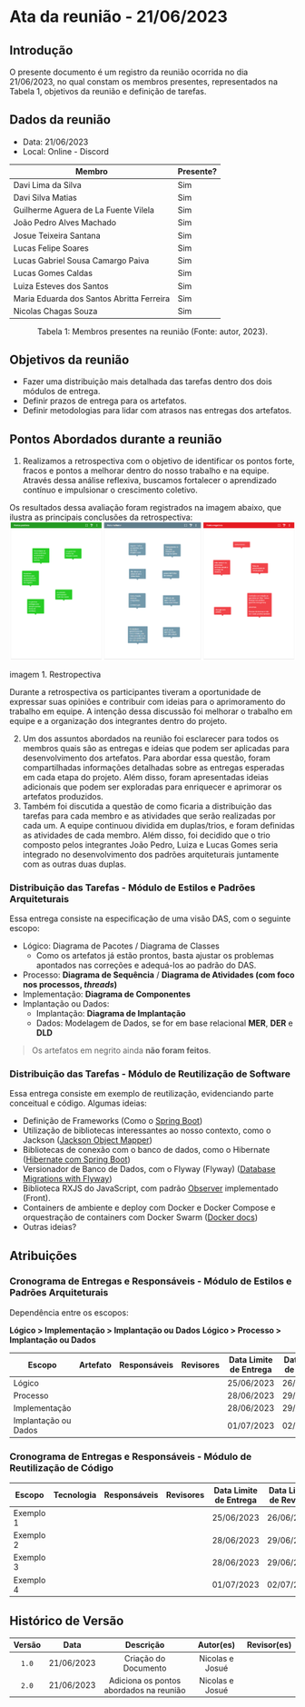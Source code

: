 # Ata da reunião - 21/06/2023

## Introdução

O presente documento é um registro da reunião ocorrida no dia 21/06/2023, no qual constam os membros presentes,
representados na Tabela 1, objetivos da reunião e definição de tarefas.

## Dados da reunião

- Data: 21/06/2023
- Local: Online - Discord

| Membro                                    | Presente? |
|-------------------------------------------|-----------|
| Davi Lima da Silva                        | Sim |
| Davi Silva Matias                         | Sim |
| Guilherme Aguera de La Fuente Vilela      | Sim |
| João Pedro Alves Machado                  | Sim |
| Josue Teixeira Santana                    | Sim |
| Lucas Felipe Soares                       | Sim |
| Lucas Gabriel Sousa Camargo Paiva         | Sim |
| Lucas Gomes Caldas                        | Sim |
| Luiza Esteves dos Santos                  | Sim |
| Maria Eduarda dos Santos Abritta Ferreira | Sim |
| Nicolas Chagas Souza                      | Sim |

<div style="text-align: center">
<p> Tabela 1: Membros presentes na reunião (Fonte: autor, 2023). </p>
</div>

## Objetivos da reunião

- Fazer uma distribuição mais detalhada das tarefas dentro dos dois módulos de entrega.
- Definir prazos de entrega para os artefatos.
- Definir metodologias para lidar com atrasos nas entregas dos artefatos.

## Pontos Abordados durante a reunião
1. Realizamos a retrospectiva com o objetivo de identificar os pontos forte, fracos e pontos a melhorar dentro do nosso trabalho e na equipe. Através dessa análise reflexiva, buscamos fortalecer o aprendizado contínuo e impulsionar o crescimento coletivo.

Os resultados dessa avaliação foram registrados na imagem abaixo, que ilustra as principais conclusões da retrospectiva:
![retrospectiva](../atas/img/retrospectiva-image.png)

imagem 1. Restropectiva

Durante a retrospectiva  os participantes tiveram a oportunidade de expressar suas opiniões e contribuir com ideias para o aprimoramento do trabalho em equipe. A intenção dessa discussão foi melhorar o trabalho em equipe e a organização dos integrantes dentro do projeto.

2. Um dos assuntos abordados na reunião foi esclarecer para todos os membros quais são as entregas e ideias que podem ser aplicadas para desenvolvimento dos artefatos. Para abordar essa questão, foram compartilhadas informações detalhadas sobre as entregas esperadas em cada etapa do projeto. Além disso, foram apresentadas ideias adicionais que podem ser exploradas para enriquecer e aprimorar os artefatos produzidos. 
3. Também foi discutida a questão de como ficaria a distribuição das tarefas para cada membro e as atividades que serão realizadas por cada um. A equipe continuou dividida em duplas/trios, e foram definidas as atividades de cada membro. Além disso, foi decidido que o trio composto pelos integrantes João Pedro, Luiza e Lucas Gomes seria integrado no desenvolvimento dos padrões arquiteturais juntamente com as outras duas duplas.
### Distribuição das Tarefas - Módulo de Estilos e Padrões Arquiteturais

Essa entrega consiste na especificação de uma visão DAS, com o seguinte escopo:

- Lógico: Diagrama de Pacotes / Diagrama de Classes
  - Como os artefatos já estão prontos, basta ajustar os problemas apontados nas correções e adequá-los ao padrão do DAS.
- Processo: **Diagrama de Sequência** / **Diagrama de Atividades (com foco nos processos, _threads_)**
- Implementação: **Diagrama de Componentes**
- Implantação ou Dados:  
  - Implantação: **Diagrama de Implantação**
  - Dados: Modelagem de Dados, se for em base relacional **MER**, **DER** e **DLD**

> Os artefatos em negrito ainda **não foram feitos**.

### Distribuição das Tarefas - Módulo de Reutilização de Software

Essa entrega consiste em exemplo de reutilização, evidenciando parte conceitual e código. Algumas ideias:

- Definição de Frameworks (Como o [Spring Boot](https://docs.spring.io/spring-boot/docs/current/reference/htmlsingle/))
- Utilização de bibliotecas interessantes ao nosso contexto, como o Jackson ([Jackson Object Mapper](https://www.devmedia.com.br/introducao-ao-jackson-objectmapper/43174))
- Bibliotecas de conexão com o banco de dados, como o Hibernate ([Hibernate com Spring Boot](https://www.baeldung.com/spring-boot-hibernate))
- Versionador de Banco de Dados, com o Flyway (Flyway) ([Database Migrations with Flyway](https://www.baeldung.com/database-migrations-with-flyway))
- Biblioteca RXJS do JavaScript, com padrão [Observer](https://rxjs.dev/guide/observer) implementado (Front).
- Containers de ambiente e deploy com Docker e Docker Compose e orquestração de containers com Docker Swarm ([Docker docs](https://docs.docker.com/))
- Outras ideias?

## Atribuições

### Cronograma de Entregas e Responsáveis - Módulo de Estilos e Padrões Arquiteturais

Dependência entre os escopos:

**Lógico > Implementação > Implantação ou Dados**
**Lógico > Processo > Implantação ou Dados**

| Escopo               | Artefato | Responsáveis | Revisores | Data Limite de Entrega | Data Limite de Revisão |
| -------------------- | -------- | ------------ | --------- | ---------------------- | ---------------------- |
| Lógico               |          |              |           | 25/06/2023             | 26/06/2023             |
| Processo             |          |              |           | 28/06/2023             | 29/06/2023             |
| Implementação        |          |              |           | 28/06/2023             | 29/06/2023             |
| Implantação ou Dados |          |              |           | 01/07/2023             | 02/07/2023             |

### Cronograma de Entregas e Responsáveis - Módulo de Reutilização de Código

| Escopo    | Tecnologia | Responsáveis | Revisores | Data Limite de Entrega | Data Limite de Revisão |
| --------- | ---------- | ------------ | --------- | ---------------------- | ---------------------- |
| Exemplo 1 |            |              |           | 25/06/2023             | 26/06/2023             |
| Exemplo 2 |            |              |           | 28/06/2023             | 29/06/2023             |
| Exemplo 3 |            |              |           | 28/06/2023             | 29/06/2023             |
| Exemplo 4 |            |              |           | 01/07/2023             | 02/07/2023             |

## Histórico de Versão

| Versão |    Data    |      Descrição       |    Autor(es)    | Revisor(es) |
| :----: | :--------: | :------------------: | :-------------: | :---------: |
| `1.0`  | 21/06/2023 | Criação do Documento | Nicolas e Josué |             |
| `2.0`  | 21/06/2023 | Adiciona os pontos abordados na reunião | Nicolas e Josué |             |
